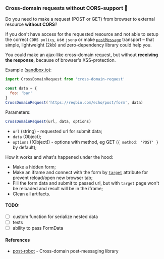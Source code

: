 ### Cross-domain requests without CORS-support 🏓
Do you need to make a request (POST or GET) from browser to external resource **without CORS**?

If you don't have access for the requested resource and not able to setup the correct `CORS policy`, use `jsonp` or make [`postMessage`](https://developer.mozilla.org/en-US/docs/Web/API/Window/postMessage) transport – that simple, lightweight (2kb) and zero-dependency library could help you.

You could make an ajax-like cross-domain request, but without **receiving the response**, because of browser's XSS-protection.

Example ([sandbox.io](https://codesandbox.io/s/stoic-pare-2di75?file=/src/index.js)):
```js
import CrossDomainRequest from 'cross-domain-request'

const data = {
  foo: 'bar'
}
CrossDomainRequest('https://reqbin.com/echo/post/form', data)
```

Parameters:
```js
CrossDomainRequest(url, data, options)
```
- `url` (string) - requested url for submit data;
- `data` (Object);
- `options` ([Object]) - options with method, eg GET (`{ method: 'POST' }` by default);

How it works and what's happened under the hood:
- Make a hidden form;
- Make an iframe and connect with the form by [`target`](https://developer.mozilla.org/en-US/docs/Web/HTML/Element/form#attr-target) attribute for prevent reload/open new browser tab;
- Fill the form data and submit to passed url, but with `target` page won't be reloaded and result will be in the iframe;
- Clean all artifacts.

#### TODO:
- [ ] custom function for serialize nested data
- [ ] tests
- [ ] ability to pass FormData

#### References
- [post-robot](https://github.com/krakenjs/post-robot) - Cross-domain post-messaging library
